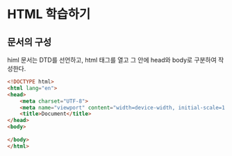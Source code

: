 # HTML 학습하기

## 문서의 구성

himl 문서는 DTD를 선언하고, html 태그를 열고 그 안에 head와 body로 구분하여 작성한다.


```html
<!DOCTYPE html>
<html lang="en">
<head>
    <meta charset="UTF-8">
    <meta name="viewport" content="width=device-width, initial-scale=1.0">
    <title>Document</title>
</head>
<body>
    
</body>
</html>

```


